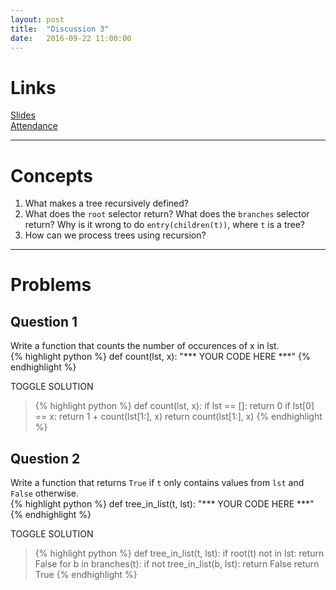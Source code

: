 ```yaml
---
layout: post
title:  "Discussion 3"
date:   2016-09-22 11:00:00
---
```


# Links  
[Slides](https://docs.google.com/a/berkeley.edu/presentation/d/1i6u5VO-efTT2TQPfBWTrmd8AF1z8ya-sLQkj12Qd6kI/edit?usp=sharing)  
[Attendance](https://docs.google.com/forms/d/1P0_q7PT0JPxOf1_NSS5Ww_CO4p_Il2CP-1nbHDQixl8/viewform)

---

# Concepts  
1. What makes a tree recursively defined?  
2. What does the `root` selector return? What does the `branches` selector return? Why is it wrong to do `entry(children(t))`, where `t` is a tree?  
3. How can we process trees using recursion?

---

# Problems  

## Question 1   
Write a function that counts the number of occurences of x in lst.  
{% highlight python %}
def count(lst, x):
    "*** YOUR CODE HERE ***"
{% endhighlight %}

<a class="btn btn-default solution-toggle">TOGGLE SOLUTION</a>

<blockquote class="solution">
{% highlight python %}
def count(lst, x):
    if lst == []:
        return 0
    if lst[0] == x:
        return 1 + count(lst[1:], x)
    return count(lst[1:], x)
{% endhighlight %}
</blockquote>

## Question 2
Write a function that returns `True` if `t` only contains values from `lst` and `False` otherwise.  
{% highlight python %}
def tree_in_list(t, lst):
    "*** YOUR CODE HERE ***"
{% endhighlight %}

<a class="btn btn-default solution-toggle-2">TOGGLE SOLUTION</a>

<blockquote class="solution-2">
{% highlight python %}
def tree_in_list(t, lst):
    if root(t) not in lst:
        return False
    for b in branches(t):
        if not tree_in_list(b, lst):
            return False
    return True
{% endhighlight %}
</blockquote>

